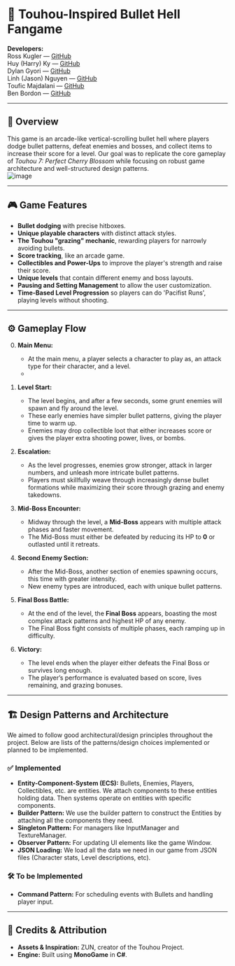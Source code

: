 # 🎇 Touhou-Inspired Bullet Hell Fangame

**Developers:**  
Ross Kugler — [GitHub](https://github.com/rk3026)  
Huy (Harry) Ky — [GitHub](https://github.com/Harry908)  
Dylan Gyori — [GitHub](https://github.com/JustDylan)  
Linh (Jason) Nguyen — [GitHub](https://github.com/linhnt-98)  
Toufic Majdalani — [GitHub](https://github.com/majdaltouzach)  
Ben Bordon — [GitHub](https://github.com/wizkid0101)  

---

## 🌟 Overview
This game is an arcade-like vertical-scrolling bullet hell where players dodge bullet patterns, defeat enemies and bosses, and collect items to increase their score for a level. Our goal was to replicate the core gameplay of *Touhou 7: Perfect Cherry Blossom* while focusing on robust game architecture and well-structured design patterns.  
![image](https://github.com/user-attachments/assets/474ad122-4b9c-4dab-928d-204cf3081e2e)


---

## 🎮 Game Features
- **Bullet dodging** with precise hitboxes.  
- **Unique playable characters** with distinct attack styles.  
- **The Touhou "grazing" mechanic**, rewarding players for narrowly avoiding bullets.
- **Score tracking**, like an arcade game.
- **Collectibles and Power-Ups** to improve the player's strength and raise their score.
- **Unique levels** that contain different enemy and boss layouts.
- **Pausing and Setting Management** to allow the user customization.
- **Time-Based Level Progression** so players can do 'Pacifist Runs', playing levels without shooting.

---

## ⚙️ Gameplay Flow

0. **Main Menu:**
   - At the main menu, a player selects a character to play as, an attack type for their character, and a level.
   - 
1. **Level Start:**
   - The level begins, and after a few seconds, some grunt enemies will spawn and fly around the level.
   - These early enemies have simpler bullet patterns, giving the player time to warm up.
   - Enemies may drop collectible loot that either increases score or gives the player extra shooting power, lives, or bombs.

3. **Escalation:**  
   - As the level progresses, enemies grow stronger, attack in larger numbers, and unleash more intricate bullet patterns.  
   - Players must skillfully weave through increasingly dense bullet formations while maximizing their score through grazing and enemy takedowns.  

4. **Mid-Boss Encounter:**  
   - Midway through the level, a **Mid-Boss** appears with multiple attack phases and faster movement.  
   - The Mid-Boss must either be defeated by reducing its HP to **0** or outlasted until it retreats.  

5. **Second Enemy Section:**  
   - After the Mid-Boss, another section of enemies spawning occurs, this time with greater intensity.  
   - New enemy types are introduced, each with unique bullet patterns.  

6. **Final Boss Battle:**  
   - At the end of the level, the **Final Boss** appears, boasting the most complex attack patterns and highest HP of any enemy.  
   - The Final Boss fight consists of multiple phases, each ramping up in difficulty.  

7. **Victory:**  
   - The level ends when the player either defeats the Final Boss or survives long enough.  
   - The player’s performance is evaluated based on score, lives remaining, and grazing bonuses.  

---

## 🏗️ Design Patterns and Architecture
We aimed to follow good architectural/design principles throughout the project. Below are lists of the patterns/design choices implemented or planned to be implemented.

### ✅ Implemented
- **Entity-Component-System (ECS):** Bullets, Enemies, Players, Collectibles, etc. are entities. We attach components to these entities holding data. Then systems operate on entities with specific components.
- **Builder Pattern:** We use the builder pattern to construct the Entities by attaching all the components they need.
- **Singleton Pattern:** For managers like InputManager and TextureManager.
- **Observer Pattern:** For updating UI elements like the game Window.
- **JSON Loading:** We load all the data we need in our game from JSON files (Character stats, Level descriptions, etc).

### 🛠️ To be Implemented  
- **Command Pattern:** For scheduling events with Bullets and handling player input.

---

## 🎨 Credits & Attribution
- **Assets & Inspiration:** ZUN, creator of the Touhou Project.  
- **Engine:** Built using **MonoGame** in **C#**.  
